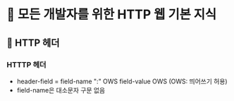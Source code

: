 # :book: 모든 개발자를 위한 HTTP 웹 기본 지식

## :pushpin: HTTP 헤더

### HTTTP 헤더
- header-field = field-name ":" OWS field-value OWS (OWS: 띄어쓰기 허용)
- field-name은 대소문자 구문 없음